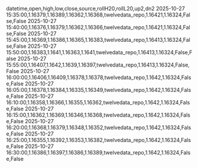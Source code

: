 datetime,open,high,low,close,source,rollH20,rollL20,up2,dn2
2025-10-27 15:35:00,1.16379,1.16389,1.16362,1.16368,twelvedata_repo,1.16421,1.16324,False,False
2025-10-27 15:40:00,1.16376,1.16379,1.16362,1.16366,twelvedata_repo,1.16421,1.16324,False,False
2025-10-27 15:45:00,1.16369,1.16386,1.16365,1.16383,twelvedata_repo,1.16413,1.16324,False,False
2025-10-27 15:50:00,1.16383,1.1641,1.16363,1.1641,twelvedata_repo,1.16413,1.16324,False,False
2025-10-27 15:55:00,1.16407,1.1642,1.1639,1.16397,twelvedata_repo,1.16413,1.16324,False,False
2025-10-27 16:00:00,1.16406,1.16409,1.16378,1.16378,twelvedata_repo,1.1642,1.16324,False,False
2025-10-27 16:05:00,1.16378,1.16384,1.16335,1.16349,twelvedata_repo,1.1642,1.16324,False,False
2025-10-27 16:10:00,1.16358,1.16366,1.16355,1.16362,twelvedata_repo,1.1642,1.16324,False,False
2025-10-27 16:15:00,1.16362,1.16369,1.16346,1.16368,twelvedata_repo,1.1642,1.16324,False,False
2025-10-27 16:20:00,1.16368,1.16379,1.16348,1.16352,twelvedata_repo,1.1642,1.16324,False,False
2025-10-27 16:25:00,1.16355,1.16392,1.16353,1.16382,twelvedata_repo,1.1642,1.16324,False,False
2025-10-27 16:30:00,1.16386,1.16397,1.16386,1.16389,twelvedata_repo,1.1642,1.16324,False,False
